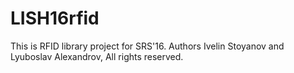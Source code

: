 # LISH16rfid
This is RFID library project for SRS'16. Authors Ivelin Stoyanov and Lyuboslav Alexandrov, All rights reserved.
